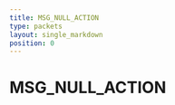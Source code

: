 ```yaml
---
title: MSG_NULL_ACTION
type: packets
layout: single_markdown
position: 0
---
```


# MSG_NULL_ACTION
